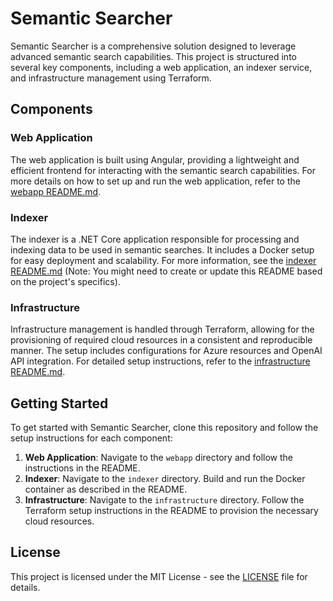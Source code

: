 # Semantic Searcher

Semantic Searcher is a comprehensive solution designed to leverage advanced semantic search capabilities. This project is structured into several key components, including a web application, an indexer service, and infrastructure management using Terraform.

## Components

### Web Application

The web application is built using Angular, providing a lightweight and efficient frontend for interacting with the semantic search capabilities. For more details on how to set up and run the web application, refer to the [webapp README.md](webapp/README.md).

### Indexer

The indexer is a .NET Core application responsible for processing and indexing data to be used in semantic searches. It includes a Docker setup for easy deployment and scalability. For more information, see the [indexer README.md](indexer/README.md) (Note: You might need to create or update this README based on the project's specifics).

### Infrastructure

Infrastructure management is handled through Terraform, allowing for the provisioning of required cloud resources in a consistent and reproducible manner. The setup includes configurations for Azure resources and OpenAI API integration. For detailed setup instructions, refer to the [infrastructure README.md](infrastructure/README.md).

## Getting Started

To get started with Semantic Searcher, clone this repository and follow the setup instructions for each component:

1. **Web Application**: Navigate to the `webapp` directory and follow the instructions in the README.
2. **Indexer**: Navigate to the `indexer` directory. Build and run the Docker container as described in the README.
3. **Infrastructure**: Navigate to the `infrastructure` directory. Follow the Terraform setup instructions in the README to provision the necessary cloud resources.

## License

This project is licensed under the MIT License - see the [LICENSE](LICENSE) file for details.

